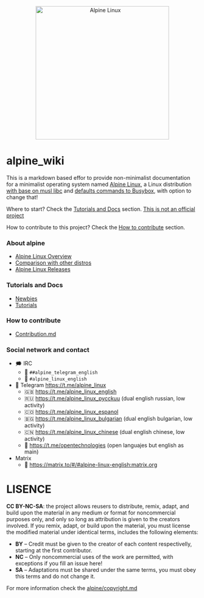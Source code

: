 <p align="center">
  <img src="https://codeberg.org/repo-avatars/36054-748761d616a7bf1d6849e904aee637dc" alt="Alpine Linux" width="350" />
</p>

# alpine_wiki

This is a markdown based effor to provide non-minimalist documentation 
for a minimalist operating system named [Alpine Linux](alpine/about.md), 
a Linux distribution [with base on musl libc](alpine/base-with-muslc-and-busybox.md#base-with-muslc) 
and [defaults commands to Busybox](alpine/base-with-muslc-and-busybox.md#defaults-to-busybox), 
with option to change that!

Where to start? Check the [Tutorials and Docs](#tutorials-and-docs) section. [This is not an official project](alpine/copyright.md)

How to contribute to this project? Check the [How to contribute](#how-to-contribute) section.

### About alpine

* [Alpine Linux Overview](alpine/README.md)
* [Comparison with other distros](alpine/comparison-with-other-distros.md)
* [Alpine Linux Releases](alpine/releases.md)

### Tutorials and Docs

* [Newbies](newbie/README.md)
* [Tutorials](tutorials/README.md)

### How to contribute

* [Contribution.md](alpine/contribution.md)

### Social network and contact

- 🗯 IRC
  - 💬 `##alpine_telegram_english`
  - 💬 `#alpine_linux_english`
- 📱 Telegram https://t.me/alpine_linux
  - 🇬🇧 https://t.me/alpine_linux_english
  - 🇷🇺 https://t.me/alpine_linux_pycckuu (dual english russian, low activity)
  - 🇨🇴 https://t.me/alpine_linux_espanol
  - 🇧🇬 https://t.me/alpine_linux_bulgarian (dual english bulgarian, low activity)
  - 🇨🇳 https://t.me/alpine_linux_chinese (dual english chinese, low activity)
  - 📡 https://t.me/opentechnologies (open languajes but english as main)
- Matrix
  - 👥 https://matrix.to/#/#alpine-linux-english:matrix.org

# LISENCE

**CC BY-NC-SA**: the project allows reusers to distribute, remix, adapt, and build upon the material 
in any medium or format for noncommercial purposes only, and only so long as attribution is given 
to the creators involved. If you remix, adapt, or build upon the material, you must license the modified 
material under identical terms,  includes the following elements:

* **BY**  – Credit must be given to the creator of each content respectivelly, starting at the first contributor.
* **NC**  – Only noncommercial uses of the work are permitted, with exceptions if you fill an issue here!
* **SA**  – Adaptations must be shared under the same terms, you must obey this terms and do not change it.

For more information check the [alpine/copyright.md](alpine/copyright.md)


